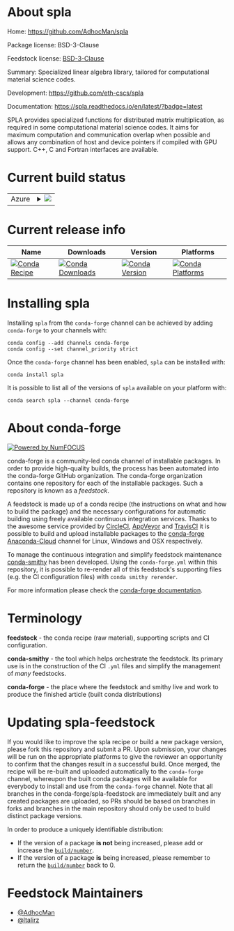 About spla
==========

Home: https://github.com/AdhocMan/spla

Package license: BSD-3-Clause

Feedstock license: [BSD-3-Clause](https://github.com/conda-forge/spla-feedstock/blob/master/LICENSE.txt)

Summary: Specialized linear algebra library, tailored for computational material science codes.

Development: https://github.com/eth-cscs/spla

Documentation: https://spla.readthedocs.io/en/latest/?badge=latest

SPLA provides specialized functions for distributed matrix multiplication, as required in some computational material science codes. It aims for maximum computation and communication overlap when possible and allows any combination of host and device pointers if compiled with GPU support. C++, C  and Fortran interfaces are available.


Current build status
====================


<table>
    
  <tr>
    <td>Azure</td>
    <td>
      <details>
        <summary>
          <a href="https://dev.azure.com/conda-forge/feedstock-builds/_build/latest?definitionId=12519&branchName=master">
            <img src="https://dev.azure.com/conda-forge/feedstock-builds/_apis/build/status/spla-feedstock?branchName=master">
          </a>
        </summary>
        <table>
          <thead><tr><th>Variant</th><th>Status</th></tr></thead>
          <tbody><tr>
              <td>linux_64_mpimpich</td>
              <td>
                <a href="https://dev.azure.com/conda-forge/feedstock-builds/_build/latest?definitionId=12519&branchName=master">
                  <img src="https://dev.azure.com/conda-forge/feedstock-builds/_apis/build/status/spla-feedstock?branchName=master&jobName=linux&configuration=linux_64_mpimpich" alt="variant">
                </a>
              </td>
            </tr><tr>
              <td>linux_64_mpiopenmpi</td>
              <td>
                <a href="https://dev.azure.com/conda-forge/feedstock-builds/_build/latest?definitionId=12519&branchName=master">
                  <img src="https://dev.azure.com/conda-forge/feedstock-builds/_apis/build/status/spla-feedstock?branchName=master&jobName=linux&configuration=linux_64_mpiopenmpi" alt="variant">
                </a>
              </td>
            </tr><tr>
              <td>osx_64_mpimpich</td>
              <td>
                <a href="https://dev.azure.com/conda-forge/feedstock-builds/_build/latest?definitionId=12519&branchName=master">
                  <img src="https://dev.azure.com/conda-forge/feedstock-builds/_apis/build/status/spla-feedstock?branchName=master&jobName=osx&configuration=osx_64_mpimpich" alt="variant">
                </a>
              </td>
            </tr><tr>
              <td>osx_64_mpiopenmpi</td>
              <td>
                <a href="https://dev.azure.com/conda-forge/feedstock-builds/_build/latest?definitionId=12519&branchName=master">
                  <img src="https://dev.azure.com/conda-forge/feedstock-builds/_apis/build/status/spla-feedstock?branchName=master&jobName=osx&configuration=osx_64_mpiopenmpi" alt="variant">
                </a>
              </td>
            </tr>
          </tbody>
        </table>
      </details>
    </td>
  </tr>
</table>

Current release info
====================

| Name | Downloads | Version | Platforms |
| --- | --- | --- | --- |
| [![Conda Recipe](https://img.shields.io/badge/recipe-spla-green.svg)](https://anaconda.org/conda-forge/spla) | [![Conda Downloads](https://img.shields.io/conda/dn/conda-forge/spla.svg)](https://anaconda.org/conda-forge/spla) | [![Conda Version](https://img.shields.io/conda/vn/conda-forge/spla.svg)](https://anaconda.org/conda-forge/spla) | [![Conda Platforms](https://img.shields.io/conda/pn/conda-forge/spla.svg)](https://anaconda.org/conda-forge/spla) |

Installing spla
===============

Installing `spla` from the `conda-forge` channel can be achieved by adding `conda-forge` to your channels with:

```
conda config --add channels conda-forge
conda config --set channel_priority strict
```

Once the `conda-forge` channel has been enabled, `spla` can be installed with:

```
conda install spla
```

It is possible to list all of the versions of `spla` available on your platform with:

```
conda search spla --channel conda-forge
```


About conda-forge
=================

[![Powered by NumFOCUS](https://img.shields.io/badge/powered%20by-NumFOCUS-orange.svg?style=flat&colorA=E1523D&colorB=007D8A)](http://numfocus.org)

conda-forge is a community-led conda channel of installable packages.
In order to provide high-quality builds, the process has been automated into the
conda-forge GitHub organization. The conda-forge organization contains one repository
for each of the installable packages. Such a repository is known as a *feedstock*.

A feedstock is made up of a conda recipe (the instructions on what and how to build
the package) and the necessary configurations for automatic building using freely
available continuous integration services. Thanks to the awesome service provided by
[CircleCI](https://circleci.com/), [AppVeyor](https://www.appveyor.com/)
and [TravisCI](https://travis-ci.com/) it is possible to build and upload installable
packages to the [conda-forge](https://anaconda.org/conda-forge)
[Anaconda-Cloud](https://anaconda.org/) channel for Linux, Windows and OSX respectively.

To manage the continuous integration and simplify feedstock maintenance
[conda-smithy](https://github.com/conda-forge/conda-smithy) has been developed.
Using the ``conda-forge.yml`` within this repository, it is possible to re-render all of
this feedstock's supporting files (e.g. the CI configuration files) with ``conda smithy rerender``.

For more information please check the [conda-forge documentation](https://conda-forge.org/docs/).

Terminology
===========

**feedstock** - the conda recipe (raw material), supporting scripts and CI configuration.

**conda-smithy** - the tool which helps orchestrate the feedstock.
                   Its primary use is in the construction of the CI ``.yml`` files
                   and simplify the management of *many* feedstocks.

**conda-forge** - the place where the feedstock and smithy live and work to
                  produce the finished article (built conda distributions)


Updating spla-feedstock
=======================

If you would like to improve the spla recipe or build a new
package version, please fork this repository and submit a PR. Upon submission,
your changes will be run on the appropriate platforms to give the reviewer an
opportunity to confirm that the changes result in a successful build. Once
merged, the recipe will be re-built and uploaded automatically to the
`conda-forge` channel, whereupon the built conda packages will be available for
everybody to install and use from the `conda-forge` channel.
Note that all branches in the conda-forge/spla-feedstock are
immediately built and any created packages are uploaded, so PRs should be based
on branches in forks and branches in the main repository should only be used to
build distinct package versions.

In order to produce a uniquely identifiable distribution:
 * If the version of a package **is not** being increased, please add or increase
   the [``build/number``](https://docs.conda.io/projects/conda-build/en/latest/resources/define-metadata.html#build-number-and-string).
 * If the version of a package **is** being increased, please remember to return
   the [``build/number``](https://docs.conda.io/projects/conda-build/en/latest/resources/define-metadata.html#build-number-and-string)
   back to 0.

Feedstock Maintainers
=====================

* [@AdhocMan](https://github.com/AdhocMan/)
* [@ltalirz](https://github.com/ltalirz/)

